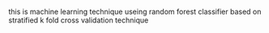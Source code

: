this is machine learning technique 
useing random forest classifier
based on stratified k fold cross validation technique
